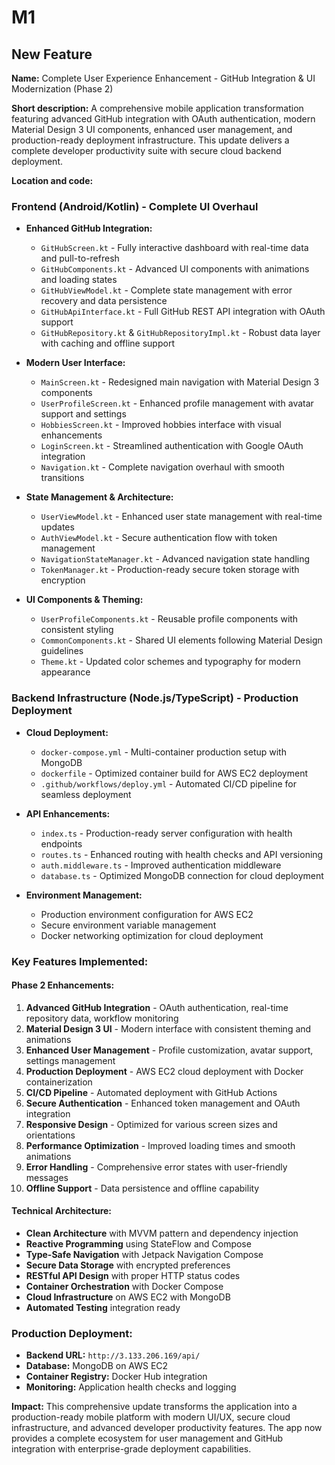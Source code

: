 # M1

## New Feature

**Name:** Complete User Experience Enhancement - GitHub Integration & UI Modernization (Phase 2)

**Short description:** A comprehensive mobile application transformation featuring advanced GitHub integration with OAuth authentication, modern Material Design 3 UI components, enhanced user management, and production-ready deployment infrastructure. This update delivers a complete developer productivity suite with secure cloud backend deployment.

**Location and code:** 

### Frontend (Android/Kotlin) - Complete UI Overhaul
- **Enhanced GitHub Integration:**
  - `GitHubScreen.kt` - Fully interactive dashboard with real-time data and pull-to-refresh
  - `GitHubComponents.kt` - Advanced UI components with animations and loading states
  - `GitHubViewModel.kt` - Complete state management with error recovery and data persistence
  - `GitHubApiInterface.kt` - Full GitHub REST API integration with OAuth support
  - `GitHubRepository.kt` & `GitHubRepositoryImpl.kt` - Robust data layer with caching and offline support

- **Modern User Interface:**
  - `MainScreen.kt` - Redesigned main navigation with Material Design 3 components
  - `UserProfileScreen.kt` - Enhanced profile management with avatar support and settings
  - `HobbiesScreen.kt` - Improved hobbies interface with visual enhancements
  - `LoginScreen.kt` - Streamlined authentication with Google OAuth integration
  - `Navigation.kt` - Complete navigation overhaul with smooth transitions

- **State Management & Architecture:**
  - `UserViewModel.kt` - Enhanced user state management with real-time updates
  - `AuthViewModel.kt` - Secure authentication flow with token management
  - `NavigationStateManager.kt` - Advanced navigation state handling
  - `TokenManager.kt` - Production-ready secure token storage with encryption

- **UI Components & Theming:**
  - `UserProfileComponents.kt` - Reusable profile components with consistent styling
  - `CommonComponents.kt` - Shared UI elements following Material Design guidelines
  - `Theme.kt` - Updated color schemes and typography for modern appearance

### Backend Infrastructure (Node.js/TypeScript) - Production Deployment
- **Cloud Deployment:**
  - `docker-compose.yml` - Multi-container production setup with MongoDB
  - `dockerfile` - Optimized container build for AWS EC2 deployment
  - `.github/workflows/deploy.yml` - Automated CI/CD pipeline for seamless deployment

- **API Enhancements:**
  - `index.ts` - Production-ready server configuration with health endpoints
  - `routes.ts` - Enhanced routing with health checks and API versioning
  - `auth.middleware.ts` - Improved authentication middleware
  - `database.ts` - Optimized MongoDB connection for cloud deployment

- **Environment Management:**
  - Production environment configuration for AWS EC2
  - Secure environment variable management
  - Docker networking optimization for cloud deployment

### Key Features Implemented:

#### Phase 2 Enhancements:
1. **Advanced GitHub Integration** - OAuth authentication, real-time repository data, workflow monitoring
2. **Material Design 3 UI** - Modern interface with consistent theming and animations
3. **Enhanced User Management** - Profile customization, avatar support, settings management
4. **Production Deployment** - AWS EC2 cloud deployment with Docker containerization
5. **CI/CD Pipeline** - Automated deployment with GitHub Actions
6. **Secure Authentication** - Enhanced token management and OAuth integration
7. **Responsive Design** - Optimized for various screen sizes and orientations
8. **Performance Optimization** - Improved loading times and smooth animations
9. **Error Handling** - Comprehensive error states with user-friendly messages
10. **Offline Support** - Data persistence and offline capability

#### Technical Architecture:
- **Clean Architecture** with MVVM pattern and dependency injection
- **Reactive Programming** using StateFlow and Compose
- **Type-Safe Navigation** with Jetpack Navigation Compose
- **Secure Data Storage** with encrypted preferences
- **RESTful API Design** with proper HTTP status codes
- **Container Orchestration** with Docker Compose
- **Cloud Infrastructure** on AWS EC2 with MongoDB
- **Automated Testing** integration ready

### Production Deployment:
- **Backend URL:** `http://3.133.206.169/api/`
- **Database:** MongoDB on AWS EC2
- **Container Registry:** Docker Hub integration
- **Monitoring:** Application health checks and logging

**Impact:** This comprehensive update transforms the application into a production-ready mobile platform with modern UI/UX, secure cloud infrastructure, and advanced developer productivity features. The app now provides a complete ecosystem for user management and GitHub integration with enterprise-grade deployment capabilities.

```

